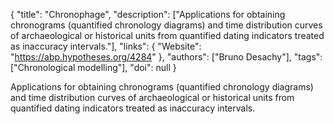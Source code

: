 {
  "title": "Chronophage",
  "description": ["Applications for obtaining chronograms (quantified chronology diagrams) and time distribution curves of archaeological or historical units from quantified dating indicators treated as inaccuracy intervals."],
  "links": {
    "Website": "https://abp.hypotheses.org/4284"
  },
  "authors": ["Bruno Desachy"],
  "tags": ["Chronological modelling"],
  "doi": null
}

<!-- Generated by csv2md.R – do not edit by hand -->

Applications for obtaining chronograms (quantified chronology diagrams) and time distribution curves of archaeological or historical units from quantified dating indicators treated as inaccuracy intervals.